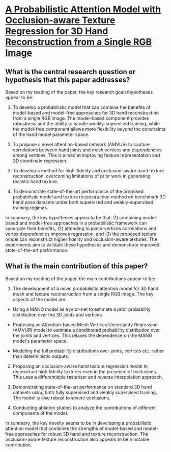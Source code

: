 # [A Probabilistic Attention Model with Occlusion-aware Texture Regression   for 3D Hand Reconstruction from a Single RGB Image](https://arxiv.org/abs/2304.14299)

## What is the central research question or hypothesis that this paper addresses?

 Based on my reading of the paper, the key research goals/hypotheses appear to be:

1) To develop a probabilistic model that can combine the benefits of model-based and model-free approaches for 3D hand reconstruction from a single RGB image. The model-based component provides robustness and the ability to handle weakly-supervised training, while the model-free component allows more flexibility beyond the constraints of the hand model parameter space.

2) To propose a novel attention-based network (AMVUR) to capture correlations between hand joints and mesh vertices and dependencies among vertices. This is aimed at improving feature representation and 3D coordinate regression. 

3) To develop a method for high-fidelity and occlusion-aware hand texture reconstruction, overcoming limitations of prior work in generating realistic hand texture.

4) To demonstrate state-of-the-art performance of the proposed probabilistic model and texture reconstruction method on benchmark 3D hand pose datasets under both supervised and weakly-supervised training regimes.

In summary, the key hypotheses appear to be that: (1) combining model-based and model-free approaches in a probabilistic framework can synergize their benefits, (2) attending to joints-vertices correlations and vertex dependencies improves regression, and (3) the proposed texture model can reconstruct higher fidelity and occlusion-aware textures. The experiments aim to validate these hypotheses and demonstrate improved state-of-the-art performance.


## What is the main contribution of this paper?

 Based on my reading of the paper, the main contributions appear to be:

1. The development of a novel probabilistic attention model for 3D hand mesh and texture reconstruction from a single RGB image. The key aspects of the model are:

- Using a MANO model as a prior-net to estimate a prior probability distribution over the 3D joints and vertices. 

- Proposing an Attention-based Mesh Vertices Uncertainty Regression (AMVUR) model to estimate a conditioned probability distribution over the joints and vertices. This relaxes the dependence on the MANO model's parameter space.

- Modeling the full probability distributions over joints, vertices etc. rather than deterministic outputs.

2. Proposing an occlusion-aware hand texture regression model to reconstruct high fidelity textures even in the presence of occlusions. This uses a differentiable rasterizer and reverse interpolation approach.

3. Demonstrating state-of-the-art performance on standard 3D hand datasets using both fully supervised and weakly supervised training. The model is also robust to severe occlusions.

4. Conducting ablation studies to analyze the contributions of different components of the model.

In summary, the key novelty seems to be in developing a probabilistic attention model that combines the strengths of model-based and model-free approaches for robust 3D hand and texture reconstruction. The occlusion-aware texture reconstruction also appears to be a notable contribution.
